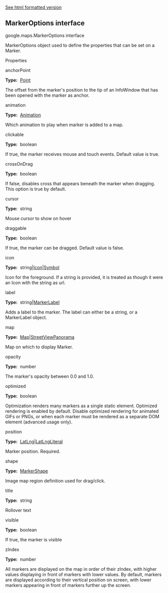 [See html formatted version](https://huasofoundries.github.io/google-maps-documentation/MarkerOptions.html)


MarkerOptions interface
-----------------------

google.maps.MarkerOptions interface

MarkerOptions object used to define the properties that can be set on a Marker.

Properties

anchorPoint

**Type:**  [Point](https://github.com/amenadiel/google-maps-documentation/blob/master/docs/Point.md)

The offset from the marker's position to the tip of an InfoWindow that has been opened with the marker as anchor.

animation

**Type:**  [Animation](https://github.com/amenadiel/google-maps-documentation/blob/master/docs/Animation.md)

Which animation to play when marker is added to a map.

clickable

**Type:**  boolean

If true, the marker receives mouse and touch events. Default value is true.

crossOnDrag

**Type:**  boolean

If false, disables cross that appears beneath the marker when dragging. This option is true by default.

cursor

**Type:**  string

Mouse cursor to show on hover

draggable

**Type:**  boolean

If true, the marker can be dragged. Default value is false.

icon

**Type:**  string|[Icon](https://github.com/amenadiel/google-maps-documentation/blob/master/docs/Icon.md)|[Symbol](https://github.com/amenadiel/google-maps-documentation/blob/master/docs/Symbol.md)

Icon for the foreground. If a string is provided, it is treated as though it were an Icon with the string as url.

label

**Type:**  string|[MarkerLabel](https://github.com/amenadiel/google-maps-documentation/blob/master/docs/MarkerLabel.md)

Adds a label to the marker. The label can either be a string, or a MarkerLabel object.

map

**Type:**  [Map](https://github.com/amenadiel/google-maps-documentation/blob/master/docs/Map.md)|[StreetViewPanorama](https://github.com/amenadiel/google-maps-documentation/blob/master/docs/StreetViewPanorama.md)

Map on which to display Marker.

opacity

**Type:**  number

The marker's opacity between 0.0 and 1.0.

optimized

**Type:**  boolean

Optimization renders many markers as a single static element. Optimized rendering is enabled by default. Disable optimized rendering for animated GIFs or PNGs, or when each marker must be rendered as a separate DOM element (advanced usage only).

position

**Type:**  [LatLng](https://github.com/amenadiel/google-maps-documentation/blob/master/docs/LatLng.md)|[LatLngLiteral](https://github.com/amenadiel/google-maps-documentation/blob/master/docs/LatLngLiteral.md)

Marker position. Required.

shape

**Type:**  [MarkerShape](https://github.com/amenadiel/google-maps-documentation/blob/master/docs/MarkerShape.md)

Image map region definition used for drag/click.

title

**Type:**  string

Rollover text

visible

**Type:**  boolean

If true, the marker is visible

zIndex

**Type:**  number

All markers are displayed on the map in order of their zIndex, with higher values displaying in front of markers with lower values. By default, markers are displayed according to their vertical position on screen, with lower markers appearing in front of markers further up the screen.